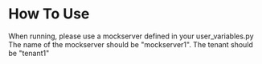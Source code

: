 # How To Use

When running, please use a mockserver defined in your user_variables.py
The name of the mockserver should be "mockserver1". The tenant should be "tenant1"